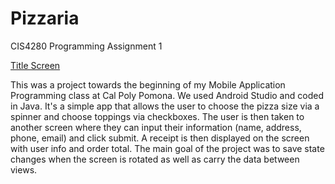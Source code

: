 # Pizzaria
CIS4280 Programming Assignment 1

[Title Screen](PizzariaScreenshots/TitleScreen.png)

This was a project towards the beginning of my Mobile Application Programming class at Cal Poly Pomona. We used Android Studio and coded in Java. It's a simple app that allows the user to choose the pizza size via a spinner and choose toppings via checkboxes. The user is then taken to another screen where they can input their information (name, address, phone, email) and click submit. A receipt is then displayed on the screen with user info and order total. The main goal of the project was to save state changes when the screen is rotated as well as carry the data between views.
